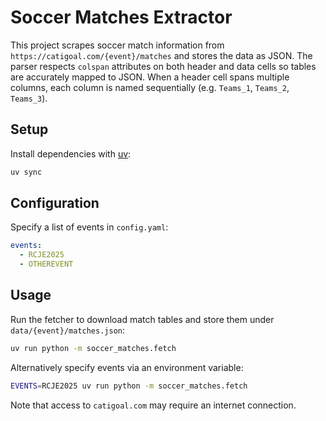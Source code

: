 # Soccer Matches Extractor

This project scrapes soccer match information from `https://catigoal.com/{event}/matches` and
stores the data as JSON. The parser respects `colspan` attributes on both header and data
cells so tables are accurately mapped to JSON. When a header cell spans multiple columns,
each column is named sequentially (e.g. `Teams_1`, `Teams_2`, `Teams_3`).

## Setup

Install dependencies with [uv](https://github.com/astral-sh/uv):

```bash
uv sync
```

## Configuration

Specify a list of events in `config.yaml`:

```yaml
events:
  - RCJE2025
  - OTHEREVENT
```

## Usage

Run the fetcher to download match tables and store them under `data/{event}/matches.json`:

```bash
uv run python -m soccer_matches.fetch
```

Alternatively specify events via an environment variable:

```bash
EVENTS=RCJE2025 uv run python -m soccer_matches.fetch
```

Note that access to `catigoal.com` may require an internet connection.
